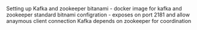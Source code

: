 Setting up Kafka and zookeeper
bitanami - docker image for kafka and zookeeper
standard bitnami configration - exposes on port 2181 and allow anaymous client connection
Kafka depends on zookeeper for coordination 